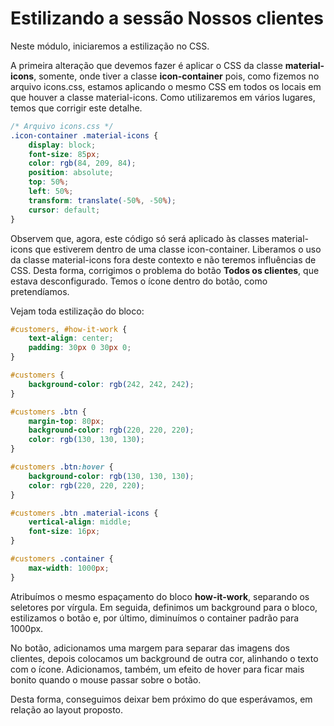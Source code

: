 # Estilizando a sessão Nossos clientes

Neste módulo, iniciaremos a estilização no CSS.

A primeira alteração que devemos fazer é aplicar o CSS da classe **material-icons**, somente, onde tiver a classe **icon-container** pois, como fizemos no arquivo icons.css, estamos aplicando o mesmo CSS em todos os locais em que houver a classe material-icons. Como utilizaremos em vários lugares, temos que corrigir este detalhe.

```css
/* Arquivo icons.css */
.icon-container .material-icons {
    display: block;
    font-size: 85px;
    color: rgb(84, 209, 84);
    position: absolute;
    top: 50%;
    left: 50%;
    transform: translate(-50%, -50%);
    cursor: default;
}
```

Observem que, agora, este código só será aplicado às classes material-icons que estiverem dentro de uma classe icon-container. Liberamos o uso da classe material-icons fora deste contexto e não teremos influências de CSS. Desta forma, corrigimos o problema do botão **Todos os clientes**, que estava desconfigurado. Temos o ícone dentro do botão, como pretendíamos.

Vejam toda estilização do bloco:

```css
#customers, #how-it-work {
    text-align: center;
    padding: 30px 0 30px 0;
}

#customers {
    background-color: rgb(242, 242, 242);
}

#customers .btn {
    margin-top: 80px;
    background-color: rgb(220, 220, 220);
    color: rgb(130, 130, 130);
}

#customers .btn:hover {
    background-color: rgb(130, 130, 130);
    color: rgb(220, 220, 220);
}

#customers .btn .material-icons {
    vertical-align: middle;
    font-size: 16px;
}

#customers .container {
    max-width: 1000px;
}
```

Atribuímos o mesmo espaçamento do bloco **how-it-work**, separando os seletores por vírgula. Em seguida, definimos um background para o bloco, estilizamos o botão e, por último, diminuímos o container padrão para 1000px.

No botão, adicionamos uma margem para separar das imagens dos clientes, depois colocamos um background de outra cor, alinhando o texto com o ícone. Adicionamos, também, um efeito de hover para ficar mais bonito quando o mouse passar sobre o botão.

Desta forma, conseguimos deixar bem próximo do que esperávamos, em relação ao layout proposto.